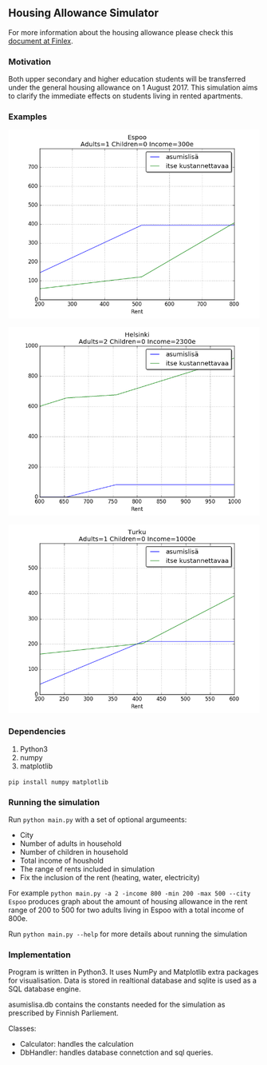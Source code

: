 ## Housing Allowance Simulator

For more information about the housing allowance please check this [document at Finlex](http://www.finlex.fi/fi/laki/alkup/2016/20161533?search%5Btype%5D=pika&search%5Bpika%5D=asumistuki).

### Motivation

Both upper secondary and higher education students will be transferred under the general housing allowance on 1 August 2017. This simulation aims to clarify the immediate effects on students living in rented apartments.

### Examples

![Figure 1](https://github.com/nnevalainen/general-housing-allowance-simulation/blob/master/Figures/figure_1.png)

![Figure 2](https://github.com/nnevalainen/general-housing-allowance-simulation/blob/master/Figures/figure_2.png)

![Figure 3](https://github.com/nnevalainen/general-housing-allowance-simulation/blob/master/Figures/figure_3.png)


### Dependencies

1. Python3
2. numpy
3. matplotlib

`pip install numpy matplotlib`

### Running the simulation

Run `python main.py` with a set of optional argumeents:

* City
* Number of adults in household
* Number of children in household
* Total income of houshold  
* The range of rents included in simulation
* Fix the inclusion of the rent (heating, water, electricity)

For example `python main.py -a 2 -income 800 -min 200 -max 500 --city Espoo` produces graph about the amount of housing allowance in the rent range of 200 to 500 for two adults living in Espoo with a total income of 800e.

Run `python main.py --help` for more details about running the simulation

### Implementation

Program is written in Python3. It uses NumPy and Matplotlib extra packages for visualisation. Data is stored in realtional database and sqlite is used as a SQL database engine.

asumislisa.db contains the constants needed for the simulation as prescribed by Finnish Parliement.

Classes:
* Calculator: handles the calculation
* DbHandler: handles database connetction and sql queries.
